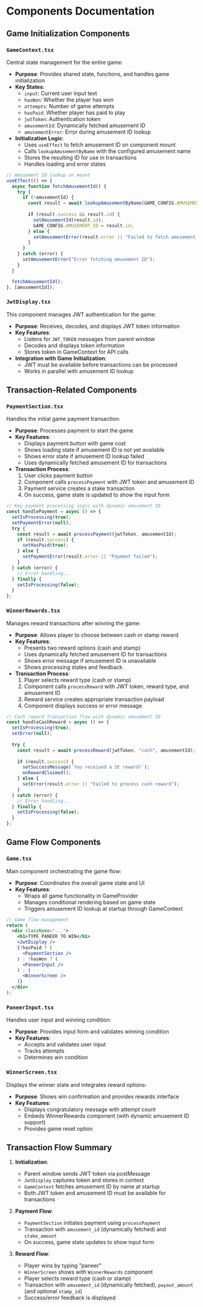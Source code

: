 # Components Documentation

## Game Initialization Components

### `GameContext.tsx`

Central state management for the entire game:

- **Purpose**: Provides shared state, functions, and handles game initialization
- **Key States**:
  - `input`: Current user input text
  - `hasWon`: Whether the player has won
  - `attempts`: Number of game attempts
  - `hasPaid`: Whether player has paid to play
  - `jwtToken`: Authentication token
  - `amusementId`: Dynamically fetched amusement ID
  - `amusementError`: Error during amusement ID lookup
- **Initialization Logic**:
  - Uses `useEffect` to fetch amusement ID on component mount
  - Calls `lookupAmusementByName` with the configured amusement name
  - Stores the resulting ID for use in transactions
  - Handles loading and error states

```jsx
// Amusement ID lookup on mount
useEffect(() => {
  async function fetchAmusementId() {
    try {
      if (!amusementId) {
        const result = await lookupAmusementByName(GAME_CONFIG.AMUSEMENT_NAME);
        
        if (result.success && result.id) {
          setAmusementId(result.id);
          GAME_CONFIG.AMUSEMENT_ID = result.id;
        } else {
          setAmusementError(result.error || "Failed to fetch amusement ID");
        }
      }
    } catch (error) {
      setAmusementError("Error fetching amusement ID");
    }
  }

  fetchAmusementId();
}, [amusementId]);
```

### `JwtDisplay.tsx`

This component manages JWT authentication for the game:

- **Purpose**: Receives, decodes, and displays JWT token information
- **Key Features**:
  - Listens for `JWT_TOKEN` messages from parent window
  - Decodes and displays token information
  - Stores token in GameContext for API calls
- **Integration with Game Initialization**:
  - JWT must be available before transactions can be processed
  - Works in parallel with amusement ID lookup

## Transaction-Related Components

### `PaymentSection.tsx`

Handles the initial game payment transaction:

- **Purpose**: Processes payment to start the game
- **Key Features**:
  - Displays payment button with game cost
  - Shows loading state if amusement ID is not yet available
  - Shows error state if amusement ID lookup failed
  - Uses dynamically fetched amusement ID for transactions
- **Transaction Process**:
  1. User clicks payment button
  2. Component calls `processPayment` with JWT token and amusement ID
  3. Payment service creates a stake transaction
  4. On success, game state is updated to show the input form

```jsx
// Key payment processing logic with dynamic amusement ID
const handlePayment = async () => {
  setIsProcessing(true);
  setPaymentError(null);
  try {
    const result = await processPayment(jwtToken, amusementId);
    if (result.success) {
      setHasPaid(true);
    } else {
      setPaymentError(result.error || "Payment failed");
    }
  } catch (error) {
    // Error handling...
  } finally {
    setIsProcessing(false);
  }
};
```

### `WinnerRewards.tsx`

Manages reward transactions after winning the game:

- **Purpose**: Allows player to choose between cash or stamp reward
- **Key Features**:
  - Presents two reward options (cash and stamp)
  - Uses dynamically fetched amusement ID for transactions
  - Shows error message if amusement ID is unavailable
  - Shows processing states and feedback
- **Transaction Process**:
  1. Player selects reward type (cash or stamp)
  2. Component calls `processReward` with JWT token, reward type, and amusement ID
  3. Reward service creates appropriate transaction payload
  4. Component displays success or error message

```jsx
// Cash reward transaction flow with dynamic amusement ID
const handleCashReward = async () => {
  setIsProcessing(true);
  setError(null);
  
  try {
    const result = await processReward(jwtToken, "cash", amusementId);
    
    if (result.success) {
      setSuccessMessage(`You received a 2€ reward!`);
      onRewardClaimed();
    } else {
      setError(result.error || "Failed to process cash reward");
    }
  } catch (error) {
    // Error handling...
  } finally {
    setIsProcessing(false);
  }
};
```

## Game Flow Components

### `Game.tsx`

Main component orchestrating the game flow:

- **Purpose**: Coordinates the overall game state and UI
- **Key Features**:
  - Wraps all game functionality in GameProvider
  - Manages conditional rendering based on game state
  - Triggers amusement ID lookup at startup through GameContext

```jsx
// Game flow management
return (
  <div className="...">
    <h1>TYPE PANEER TO WIN</h1>
    <JwtDisplay />
    {!hasPaid ? (
      <PaymentSection />
    ) : !hasWon ? (
      <PaneerInput />
    ) : (
      <WinnerScreen />
    )}
  </div>
);
```

### `PaneerInput.tsx`

Handles user input and winning condition:

- **Purpose**: Provides input form and validates winning condition
- **Key Features**:
  - Accepts and validates user input
  - Tracks attempts
  - Determines win condition

### `WinnerScreen.tsx`

Displays the winner state and integrates reward options:

- **Purpose**: Shows win confirmation and provides rewards interface
- **Key Features**:
  - Displays congratulatory message with attempt count
  - Embeds WinnerRewards component (with dynamic amusement ID support)
  - Provides game reset option

## Transaction Flow Summary

1. **Initialization**:
   - Parent window sends JWT token via postMessage
   - `JwtDisplay` captures token and stores in context
   - `GameContext` fetches amusement ID by name at startup
   - Both JWT token and amusement ID must be available for transactions

2. **Payment Flow**:
   - `PaymentSection` initiates payment using `processPayment`
   - Transaction with `amusement_id` (dynamically fetched) and `stake_amount`
   - On success, game state updates to show input form

3. **Reward Flow**:
   - Player wins by typing "paneer"
   - `WinnerScreen` shows with `WinnerRewards` component
   - Player selects reward type (cash or stamp)
   - Transaction with `amusement_id` (dynamically fetched), `payout_amount` (and optional `stamp_id`)
   - Success/error feedback is displayed
